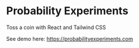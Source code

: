 # Probability Experiments

Toss a coin with React and Tailwind CSS

See demo here: https://probabilityexperiments.com

